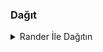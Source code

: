 
### Dağıt

<details><summary>Rander İle Dağıtın</summary>
<br>
<p><a href="https://render.com/deploy?repo=https://github.com/pikaws/pikaFilter">
  <img src="https://render.com/images/deploy-to-render-button.svg" alt="Deploy">
</a></p>
</details>
